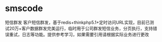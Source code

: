 # smscode
短信群发
客户短信群发，基于redis+thinkphp5.1+定时访问URL实现，目前已测试20万+客户数据群发完美运行，临时用于公司群发短信业务，分页执行，支持错误重试，日志等功能。提供参考学习，如果需要引用请根据实际业务进行更改